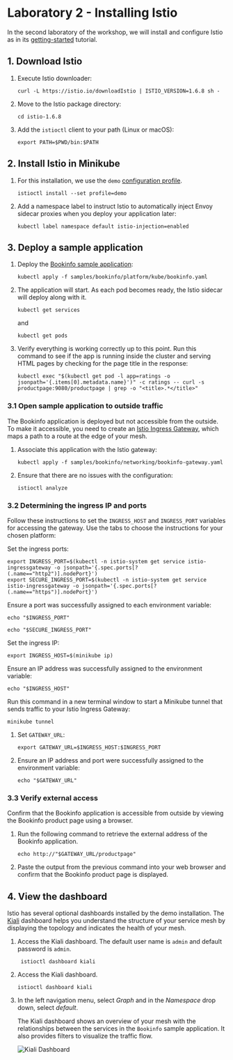 # Laboratory 2 - Installing Istio

In the second laboratory of the workshop, we will install and configure Istio as in its [getting-started](https://istio.io/latest/docs/setup/getting-started/) tutorial.

## 1. Download Istio

1. Execute Istio downloader:

    ```shell
    curl -L https://istio.io/downloadIstio | ISTIO_VERSION=1.6.8 sh -
    ```

1. Move to the Istio package directory:

    ```shell
    cd istio-1.6.8
    ```

1. Add the `istioctl` client to your path (Linux or macOS):

    ```shell
    export PATH=$PWD/bin:$PATH
    ```

## 2. Install Istio in Minikube

1. For this installation, we use the `demo` [configuration profile](https://istio.io/latestdocs/setup/additional-setup/config-profiles/).

    ```shell
    istioctl install --set profile=demo
    ```

1. Add a namespace label to instruct Istio to automatically inject Envoy sidecar proxies when you deploy your application later:

    ```shell
    kubectl label namespace default istio-injection=enabled
    ```

## 3. Deploy a sample application

1. Deploy the [Bookinfo sample application](https://istio.io/latest/docs/examples/bookinfo/):

    ```shell
    kubectl apply -f samples/bookinfo/platform/kube/bookinfo.yaml
    ```

1. The application will start. As each pod becomes ready, the Istio sidecar will deploy along with it.

    ```shell
    kubectl get services
    ```

    and

    ```shell
    kubectl get pods
    ```

1. Verify everything is working correctly up to this point. Run this command to see if the app is running inside the cluster and serving HTML pages by     checking for the page title in the response:

    ```shell
    kubectl exec "$(kubectl get pod -l app=ratings -o jsonpath='{.items[0].metadata.name}')" -c ratings -- curl -s productpage:9080/productpage | grep -o "<title>.*</title>"
    ```

### 3.1 Open sample application to outside traffic

The Bookinfo application is deployed but not accessible from the outside. To make it accessible, you need to create an [Istio Ingress Gateway](https://istio.io/latestdocs/concepts/traffic-management/#gateways), which maps a path to a route at the edge of your mesh.

1. Associate this application with the Istio gateway:

    ```shell
    kubectl apply -f samples/bookinfo/networking/bookinfo-gateway.yaml
    ```

1. Ensure that there are no issues with the configuration:

    ```shell
    istioctl analyze
    ```

### 3.2 Determining the ingress IP and ports

Follow these instructions to set the `INGRESS_HOST` and `INGRESS_PORT` variables for accessing the gateway. Use the tabs to choose the instructions for your chosen platform:

Set the ingress ports:

```shell
export INGRESS_PORT=$(kubectl -n istio-system get service istio-ingressgateway -o jsonpath='{.spec.ports[?(.name=="http2")].nodePort}')
export SECURE_INGRESS_PORT=$(kubectl -n istio-system get service istio-ingressgateway -o jsonpath='{.spec.ports[?(.name=="https")].nodePort}')
```

Ensure a port was successfully assigned to each environment variable:

```shell
echo "$INGRESS_PORT"
```

```shell
echo "$SECURE_INGRESS_PORT"
```

Set the ingress IP:

```shell
export INGRESS_HOST=$(minikube ip)
```

Ensure an IP address was successfully assigned to the environment variable:

```shell
echo "$INGRESS_HOST"
```

Run this command in a new terminal window to start a Minikube tunnel that sends traffic to your Istio Ingress Gateway:

```shell
minikube tunnel
```

1. Set `GATEWAY_URL`:

    ```shell
    export GATEWAY_URL=$INGRESS_HOST:$INGRESS_PORT
    ```

1. Ensure an IP address and port were successfully assigned to the environment variable:

    ```shell
    echo "$GATEWAY_URL"
    ```

### 3.3 Verify external access

Confirm that the Bookinfo application is accessible from outside by viewing the Bookinfo product page using a browser.

1. Run the following command to retrieve the external address of the Bookinfo application.

    ```shell
    echo http://"$GATEWAY_URL/productpage"
    ```

1. Paste the output from the previous command into your web browser and confirm that the Bookinfo product page is displayed.

## 4. View the dashboard

Istio has several optional dashboards installed by the demo installation. The [Kiali](https://kiali.io/) dashboard helps you understand the structure of your service mesh by displaying the topology and indicates the health of your mesh.

1. Access the Kiali dashboard. The default user name is `admin` and default password is `admin`.

    ```shell
     istioctl dashboard kiali
    ```

1. Access the Kiali dashboard.

    ```shell
    istioctl dashboard kiali
    ```

1. In the left navigation menu, select _Graph_ and in the _Namespace_ drop down, select _default_.

    The Kiali dashboard shows an overview of your mesh with the relationships between the services in the `Bookinfo` sample application. It also provides filters to visualize the traffic flow.

    ![Kiali Dashboard](https://istio.io/latest/docs/setup/getting-started/kiali-example2.png)